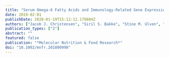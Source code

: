 ```yaml
---
title: "Serum Omega-6 Fatty Acids and Immunology-Related Gene Expression in Peripheral Blood Mononuclear Cells: A Cross-Sectional Analysis in Healthy Children"
date: 2019-02-01
publishDate: 2020-01-19T15:12:12.179884Z
authors: ["Jacob J. Christensen", "Siril S. Bakke", "Stine M. Ulven", "Kjetil Retterstøl", "Tore Henriksen", "Jens Bollerslev", "Terje Espevik", "Pål Aukrust", "Bente Halvorsen", "Kirsten B. Holven"]
publication_types: ["2"]
abstract: ""
featured: false
publication: "*Molecular Nutrition & Food Research*"
doi: "10.1002/mnfr.201800990"
---
```


